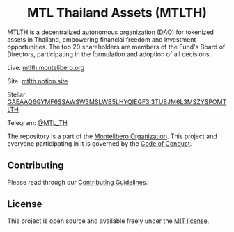 <h1 align="center">MTL Thailand Assets (MTLTH)</h1>

MTLTH is a decentralized autonomous organization (DAO) for tokenized assets in Thailand, empowering financial freedom and investment opportunities. The top 20 shareholders are members of the Fund's Board of Directors, participating in the formulation and adoption of all decisions.

Live: [mtlth.montelibero.org](https://mtlth.montelibero.org)

Site: [mtlth.notion.site](https://mtlth.notion.site/mtlth/MTL-Thailand-Assets-MTLTH-c5a3273ead4e4b48a4b06d8041e5f2b6)

Stellar: [GAEAAQ6GYMF6SSAWSW3MSLWB5LHYQIEGF3I3TUBJM6L3MSZYSPOMTLTH](https://stellar.expert/explorer/public/account/GAEAAQ6GYMF6SSAWSW3MSLWB5LHYQIEGF3I3TUBJM6L3MSZYSPOMTLTH)

Telegram: [@MTL_TH](https://t.me/MTL_TH)

The repository is a part of the [Montelibero Organization](https://github.com/montelibero-org). This project and everyone participating in it is governed by the [Code of Conduct](CODE_OF_CONDUCT.md).

## Contributing

Please read through our [Contributing Guidelines](CONTRIBUTING.md).

## License

This project is open source and available freely under the [MIT license](LICENSE.md).
